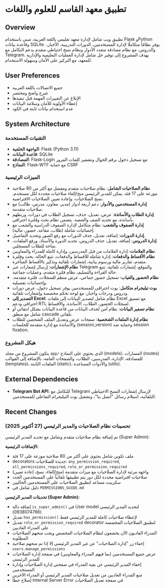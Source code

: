 # تطبيق معهد القاسم للعلوم واللغات

## Overview
تطبيق ويب شامل لإدارة معهد تعليمي باللغة العربية، مبني باستخدام Flask وPython وقاعدة بيانات SQLite. يوفر نظامًا متكاملًا لإدارة المستخدمين، الدورات التدريبية، الأخبار، والدروس، مع نظام مصادقة متعدد الأدوار ونظام نسخ احتياطي متقدم يدعم التكامل مع Telegram. يهدف المشروع إلى توفير حل شامل لإدارة العمليات التعليمية والإدارية للمعهد، مع التركيز على الأمان وسهولة الاستخدام.

## User Preferences
- جميع الاتصالات باللغة العربية
- شرح واضح ومختصر
- الإبلاغ عن التغييرات المهمة قبل تنفيذها
- إعطاء الأولوية للأمان وسلامة البيانات
- عدم استخدام بيانات ثابتة في الكود

## System Architecture

### التقنيات المستخدمة
-   **الواجهة الخلفية**: Flask (Python 3.11)
-   **قاعدة البيانات**: SQLite
-   **المصادقة**: Flask-Login مع تسجيل دخول برقم الجوال وتشفير كلمات المرور
-   **النماذج**: Flask-WTF مع حماية CSRF

### الميزات الرئيسية
-   **نظام الصلاحيات الشامل**: نظام صلاحيات متقدم ومفصل مع أكثر من 80 صلاحية موزعة على 17 فئة. يمكن للمدير الرئيسي منح/إلغاء صلاحيات محددة لكل مستخدم، نسخ الصلاحيات، وإعادة تعيين الصلاحيات الافتراضية.
-   **إدارة المستخدمين والأدوار**: دعم أربعة أدوار (مدير، معاون، مدرس، طالب) مع صلاحيات متقدمة.
-   **إدارة الطلاب والأساتذة**: عرض، تعديل، حذف، تسجيل الطلاب في دورات، وربطهم بأساتذة، مع تحديد الصف والشعبة. يتضمن نظام بحث وفلترة احترافي.
-   **إدارة الصفوف والشعب**: نظام متكامل لإدارة الصفوف الدراسية والشعب مع إحصائيات شاملة (طلاب، مقاعد، حضور، مالية).
-   **إدارة الدورات**: إضافة، تعديل، حذف الدورات مع رفع الصور وتحديد التفاصيل.
-   **إدارة الدروس**: إضافة، تعديل، حذف الدروس، تحديد الدورة والأستاذ، ورفع الملفات، متاحة للطلاب المسجلين.
-   **نظام العلامات**: إدارة العلامات من قبل المدرسين، وإدارة كاملة للمدراء والمعاونين.
-   **نظام الأقساط والدفعات**: إدارة شاملة للأقساط والدفعات، تتبع الحالة، بحث وفلترة متقدم، تقارير مالية ورسوم بيانية، إشعارات تلقائية وتذكير بالأقساط المتأخرة.
-   **نظام الإشعارات**: إرسال إشعارات عبر Telegram والموقع، إشعارات تلقائية، تتبع حالة القراءة والتسليم، نظام فلترة متقدم، وعمليات جماعية.
-   **نظام الحضور والغياب**: تسجيل حضور جماعي، عرض منظم للسجلات، فلترة متقدمة، وإحصائيات تفصيلية.
-   **بوت تيليجرام متكامل**: بوت احترافي للمستخدمين يوفر تسجيل دخول، عرض دورات ودروس ودرجات وأخبار، مع لوحة تحكم مخصصة وإشعارات تلقائية.
-   **التصدير إلى Excel**: نظام شامل لتصدير البيانات إلى ملفات Excel مع تنسيق احترافي ودعم RTL لسجلات الحضور، الطلاب، الأساتذة، والأقساط.
-   **نظام تصفير البيانات**: نظام آمن لحذف البيانات من قاعدة البيانات بشكل انتقائي أو شامل مع منطق cascade تلقائي.
-   **نظام إدارة الملفات الشخصية**: صفحات عرض وتعديل الملف الشخصي للطلاب والأساتذة مع إدارة متقدمة للجلسات (session_version) وحماية ضد session fixation.

### هيكل المشروع
يتكون المشروع من مجلد `app/` الذي يحتوي على النماذج (models)، المسارات (routes) للمصادقة، الإدارة، المدرسين، الطلاب، والصفحات العامة، بالإضافة إلى القوالب (templates)، الملفات الثابتة (static)، والأدوات المساعدة (utils).

## External Dependencies
-   **Telegram Bot API**: للتكامل مع Telegram لإرسال إشعارات النسخ الاحتياطي التلقائية، استلام رسائل "اتصل بنا"، وتشغيل بوت التيليجرام التفاعلي للمستخدمين.

## Recent Changes

### تحسينات نظام الصلاحيات والمدير الرئيسي (27 أكتوبر 2025)
تم إضافة نظام صلاحيات متقدم وشامل مع تحديد المدير الرئيسي (Super Admin):

**الإضافات الرئيسية:**
- ملف تكوين شامل يحتوي على أكثر من 80 صلاحية موزعة على 17 فئة
- decorators جديدة للصلاحيات: `any_permission_required`, `all_permissions_required`, `role_or_permission_required`
- واجهة مرئية لإدارة الصلاحيات مع ميزات متقدمة (منح/إلغاء، نسخ، إعادة تعيين)
- صلاحيات افتراضية محددة لكل دور يتم تطبيقها تلقائياً على المستخدمين الجدد
- سكريبت مساعد لتطبيق الصلاحيات على المستخدمين الحاليين
- دليل شامل في `PERMISSIONS_GUIDE.md`

**تحديثات المدير الرئيسي (Super Admin):**
- إضافة دالة `is_super_admin()` في User model لتحديد المدير الرئيسي (0938074766)
- تعديل `has_permission()` لإعطاء صلاحيات كاملة للمدير الرئيسي فقط
- تعديل `role_or_permission_required` decorator لتطبيق الصلاحيات المخصصة على المدراء العاديين
- المدراء العاديون الآن يخضعون لنظام الصلاحيات المخصص ويجب منحهم الصلاحيات المطلوبة
- إخفاء زر "إدارة الصلاحيات" عن غير المدير الرئيسي إلا إذا تم منحهم صلاحية `users.manage_permissions`
- عرض جميع المستخدمين (بما فيهم المدراء والمعاونين) في صفحة إدارة الصلاحيات للمدير الرئيسي
- إخفاء المدير الرئيسي عن بقية المدراء في صفحتي إدارة الصلاحيات وإدارة المستخدمين
- منع المدراء العاديين من تعديل صلاحيات المدير الرئيسي أو المدراء الآخرين
- إصلاح خطأ Internal Server Error في صفحة تعديل الصلاحيات